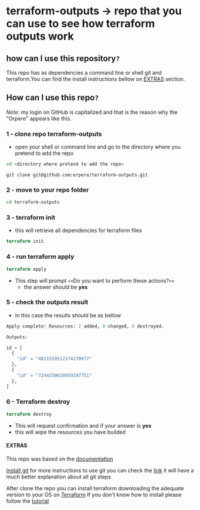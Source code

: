 # terraform-outputs -> repo that you can use to see how terraform outputs work

## how can I use this repository`?`

This repo has as dependencies a command line or shell git and terraform.You can find the install instructions bellow on [EXTRAS](#extras) section.

## How can I use this repo`?`

_Note_: my login on GitHub is capitalized and that is the reason why the "Orpere" appears like this.

### 1 - clone repo terraform-outputs

- open your shell or command line and go to the directory where you pretend to add the repo

```bash
cd <directory where pretend to add the repo>
```

```git
git clone git@github.com:orpere/terraform-outputs.git
```

### 2 - move to your repo folder

```bash
cd terraform-outputs
```

### 3 - terraform init

- this will retrieve all dependencies for terraform files

```terraform
terraform init
```

### 4 - run terraform apply

```terraform
terraform apply
```

- This step will prompt `<<`Do you want to perform these actions?`>>`
  - the answer should be **yes**

### 5 - check the outputs result

- In this case the results should be as bellow

```terraform
Apply complete! Resources: 2 added, 0 changed, 0 destroyed.

Outputs:

id = [
  {
    "id" = "4811559512174270872"
  },
  {
    "id" = "7244250628959297751"
  },
]
```

### 6 - Terraform destroy

```terraform
terraform destroy
```

- This will request confirmation and if your answer is **yes**
- this will wipe the resources you have builded
  
#### EXTRAS

This repo was based on the [documentation](https://www.terraform.io/docs/configuration/outputs.html)

[Install git](https://gist.github.com/derhuerst/1b15ff4652a867391f03#file-intro-md)
for more instructions to use git you can check the [link](https://rogerdudler.github.io/git-guide/) it will have a much better explanation about all git steps

After clone the repo you can install terraform downloading the adequate version to your OS on [Terraform](https://www.terraform.io/downloads.html)
If you don't know how to install please follow the [tutorial](https://learn.hashicorp.com/terraform/getting-started/install.html)
